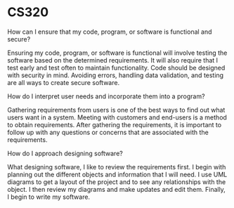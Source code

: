 # CS320

How can I ensure that my code, program, or software is functional and secure?

Ensuring my code, program, or software is functional will involve testing the software based on the determined requirements. It will also require that I test early and test often to maintain functionality. Code should be designed with security in mind. Avoiding errors, handling data validation, and testing are all ways to create secure software. 

How do I interpret user needs and incorporate them into a program?

Gathering requirements from users is one of the best ways to find out what users want in a system. Meeting with customers and end-users is a method to obtain requirements. After gathering the requirements, it is important to follow up with any questions or concerns that are associated with the requirements. 

How do I approach designing software?

What designing software, I like to review the requirements first. I begin with planning out the different objects and information that I will need. I use UML diagrams to get a layout of the project and to see any relationships with the object. I then review my diagrams and make updates and edit them. Finally, I begin to write my software.
